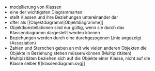 - modellierung von Klassen
- eine der wichtigsten Diagrammarten
- stellt Klassen und ihre Beziehungen untereinander dar
- öfter als [[Objektdiagramm|Objektdiagramme]]
- Objektkonstellationen sind nur gültig, wenn sie durch das Klassendiagramm dargestellt werden können
- Beziehungen werden durch eine durchgezogenen Linie angezeigt (Assoziation)
- Zahlen und Sternchen geben an mit wie vielen anderen Objekten die Objekte in Beziehung stehen müssen/können (Multipizitäten)
- Multipizitäten beziehen sich auf die Objekte einer Klasse, nicht auf die Klasse selber
![[klassendiagram.svg]]